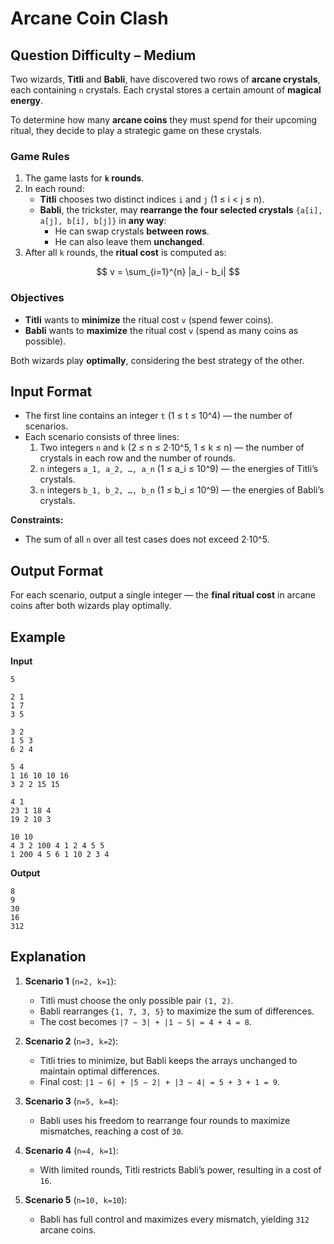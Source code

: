 # Arcane Coin Clash
## Question Difficulty – Medium

Two wizards, **Titli** and **Babli**, have discovered two rows of **arcane crystals**, each containing `n` crystals. Each crystal stores a certain amount of **magical energy**.

To determine how many **arcane coins** they must spend for their upcoming ritual, they decide to play a strategic game on these crystals.


### Game Rules

1. The game lasts for **`k` rounds**.
2. In each round:
   - **Titli** chooses two distinct indices `i` and `j` (1 ≤ i < j ≤ n).  
   - **Babli**, the trickster, may **rearrange the four selected crystals** `{a[i], a[j], b[i], b[j]}` in **any way**:
     - He can swap crystals **between rows**.
     - He can also leave them **unchanged**.
3. After all `k` rounds, the **ritual cost** is computed as:

$$
v = \sum_{i=1}^{n} |a_i - b_i|
$$


### Objectives

- **Titli** wants to **minimize** the ritual cost `v` (spend fewer coins).  
- **Babli** wants to **maximize** the ritual cost `v` (spend as many coins as possible).  

Both wizards play **optimally**, considering the best strategy of the other.


## Input Format

- The first line contains an integer `t` (1 ≤ t ≤ 10^4) — the number of scenarios.  
- Each scenario consists of three lines:
  1. Two integers `n` and `k` (2 ≤ n ≤ 2·10^5, 1 ≤ k ≤ n) — the number of crystals in each row and the number of rounds.  
  2. `n` integers `a_1, a_2, …, a_n` (1 ≤ a_i ≤ 10^9) — the energies of Titli’s crystals.  
  3. `n` integers `b_1, b_2, …, b_n` (1 ≤ b_i ≤ 10^9) — the energies of Babli’s crystals.

**Constraints:**

- The sum of all `n` over all test cases does not exceed 2·10^5.

## Output Format

For each scenario, output a single integer — the **final ritual cost** in arcane coins after both wizards play optimally.

## Example

**Input**  
```
5

2 1
1 7
3 5

3 2
1 5 3
6 2 4

5 4
1 16 10 10 16
3 2 2 15 15

4 1
23 1 18 4
19 2 10 3

10 10
4 3 2 100 4 1 2 4 5 5
1 200 4 5 6 1 10 2 3 4
```

**Output**
```
8
9
30
16
312
```


## Explanation  

1. **Scenario 1** (`n=2, k=1`):  
   - Titli must choose the only possible pair `(1, 2)`.  
   - Babli rearranges `{1, 7, 3, 5}` to maximize the sum of differences.  
   - The cost becomes `|7 − 3| + |1 − 5| = 4 + 4 = 8`.

2. **Scenario 2** (`n=3, k=2`):  
   - Titli tries to minimize, but Babli keeps the arrays unchanged to maintain optimal differences.  
   - Final cost: `|1 − 6| + |5 − 2| + |3 − 4| = 5 + 3 + 1 = 9`.

3. **Scenario 3** (`n=5, k=4`):  
   - Babli uses his freedom to rearrange four rounds to maximize mismatches, reaching a cost of `30`.

4. **Scenario 4** (`n=4, k=1`):  
   - With limited rounds, Titli restricts Babli’s power, resulting in a cost of `16`.

5. **Scenario 5** (`n=10, k=10`):  
   - Babli has full control and maximizes every mismatch, yielding `312` arcane coins.
